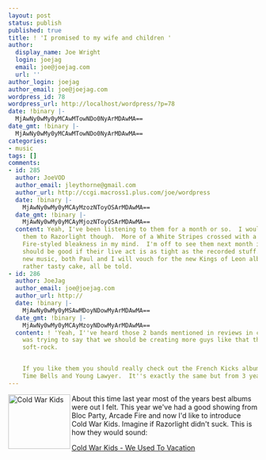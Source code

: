 ```yaml
---
layout: post
status: publish
published: true
title: ! 'I promised to my wife and children '
author:
  display_name: Joe Wright
  login: joejag
  email: joe@joejag.com
  url: ''
author_login: joejag
author_email: joe@joejag.com
wordpress_id: 78
wordpress_url: http://localhost/wordpress/?p=78
date: !binary |-
  MjAwNy0wMy0yMCAwMTowNDo0NyArMDAwMA==
date_gmt: !binary |-
  MjAwNy0wMy0yMCAwMTowNDo0NyArMDAwMA==
categories:
- music
tags: []
comments:
- id: 285
  author: JoeVOD
  author_email: jleythorne@gmail.com
  author_url: http://ccgi.macross1.plus.com/joe/wordpress
  date: !binary |-
    MjAwNy0wMy0yMCAyMzozNToyOSArMDAwMA==
  date_gmt: !binary |-
    MjAwNy0wMy0yMCAyMjozNToyOSArMDAwMA==
  content: Yeah, I've been listening to them for a month or so.  I wouldn't compare
    them to Razorlight though.  More of a White Stripes crossed with a real Arcade
    Fire-styled bleakness in my mind.  I'm off to see them next month in Pompey, which
    should be good if their live act is as tight as the recorded stuff.  As for other
    new music, both Paul and I will vouch for the new Kings of Leon album, which is
    rather tasty cake, all be told.
- id: 286
  author: JoeJag
  author_email: joe@joejag.com
  author_url: http://
  date: !binary |-
    MjAwNy0wMy0yMSAwMDoyNDowMyArMDAwMA==
  date_gmt: !binary |-
    MjAwNy0wMy0yMCAyMzoyNDowMyArMDAwMA==
  content: ! 'Yeah, I''ve heard those 2 bands mentioned in reviews in comparison.  I
    was trying to say that we should be creating more guys like that then pointless
    soft-rock.


    If you like them you should really check out the French Kicks albums called One
    Time Bells and Young Lawyer.  It''s exactly the same but from 3 years ago.'
---
```

<p><img style="float: left; padding-right: 3px;" alt="Cold War Kids" height="110" width="125" src="http://www.mywiredempire.com/i/blog/coldwar.jpg"/>About this time last year most of the years best albums were out I felt.  This year we've had a good showing from Bloc Party, Arcade Fire and now I'd like to introduce Cold War Kids.  Imagine if Razorlight didn't suck.  This is how they would sound:</p>
<p><a href="http://www.youtube.com/watch?v=8rfDvpfC2bw">Cold War Kids - We Used To Vacation</a></p>

